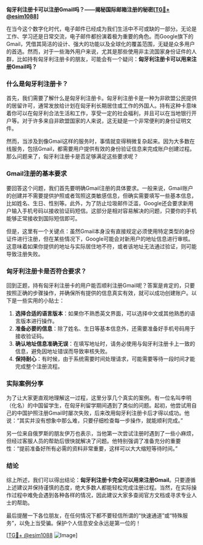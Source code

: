 **匈牙利注册卡可以注册Gmail吗？——揭秘国际邮箱注册的秘密[[TG💪+ @esim1088](https://t.me/s/esim1088)]**

在当今这个数字化时代，电子邮件已经成为我们生活中不可或缺的一部分。无论是工作、学习还是日常交流，电子邮件都扮演着极为重要的角色。而Google旗下的Gmail，凭借其简洁的设计、强大的功能以及全球化的覆盖范围，无疑是众多用户的首选。然而，对于一些海外用户来说，尤其是那些使用非主流国家身份证件的人群，比如持有匈牙利注册卡的朋友，可能会有一个疑问：**匈牙利注册卡可以用来注册Gmail吗？**

### 什么是匈牙利注册卡？

首先，我们需要了解什么是匈牙利注册卡。匈牙利注册卡是一种为非欧盟公民提供的居留许可，通常发放给计划在匈牙利长期居住或工作的外国人。持有这种卡意味着你可以在匈牙利合法生活和工作，享受一定的社会福利，并且可以在当地银行开户等。对于许多来自非欧盟国家的人来说，这无疑是一个非常便利的身份证明文件。

然而，当涉及到像Gmail这样的服务时，事情就变得稍微复杂起来。因为大多数在线服务，包括Gmail，都需要用户提供有效的身份验证信息来完成账户创建过程。那么问题来了，匈牙利注册卡是否足够满足这些要求呢？

### Gmail注册的基本要求

要回答这个问题，我们首先要明确Gmail注册的具体要求。一般来说，Gmail账户的创建并不需要提供护照或者驾照这类敏感信息，但确实需要填写一些基本信息，比如姓名、生日、性别等。此外，为了防止垃圾邮件泛滥，Google还会要求新用户输入手机号码以接收验证码短信。这部分是相对容易解决的问题，只要你的手机能够正常接收到国际短信即可。

但是，这里有一个关键点：虽然Gmail本身没有直接规定必须使用特定类型的身份证件进行注册，但在某些情况下，Google可能会对新用户的地址信息进行审核。这意味着如果你提供的地址与实际居住地不符，或者该地址无法通过验证，则可能导致注册失败。

### 匈牙利注册卡是否符合要求？

回到正题，持有匈牙利注册卡的用户能否顺利注册Gmail呢？答案是肯定的，只要按照正确的步骤操作，并确保所有提供的信息真实有效，就可以成功创建账户。以下是一些实用的小贴士：

1. **选择合适的语言版本**：如果你不熟悉英文界面，可以选择中文或其他熟悉的语言版本进行操作。
2. **准备必要的信息**：除了姓名、生日等基本信息外，还需要准备好手机号码用于接收验证码。
3. **确认地址信息准确无误**：在填写地址时，请务必使用与匈牙利注册卡上一致的信息，避免因地址错误而导致审核失败。
4. **保持耐心**：有时候，由于系统需要时间处理请求，可能需要等待一段时间才能完成整个注册流程。

### 实际案例分享

为了让大家更直观地理解这一过程，这里分享几个真实的案例。有一位名叫李明（化名）的中国留学生，在匈牙利留学期间遇到了类似的问题。起初，他尝试用自己的中国护照注册Gmail时屡次失败，后来改用匈牙利注册卡后才得以成功。他说：“其实并没有想象中那么难，只要仔细检查每一步操作，就能顺利完成。”

另一位来自俄罗斯的朋友伊万也表示，当他第一次尝试注册时遇到了一些小麻烦，但经过客服人员的帮助后很快就解决了问题。他特别强调了准备充分的重要性：“提前准备好所有必需的资料非常重要，这样可以大大缩短等待时间。”

### 结论

综上所述，我们可以得出结论：**匈牙利注册卡完全可以用来注册Gmail**。只要遵循上述建议并保持谨慎的态度，绝大多数人都能轻松完成注册过程。当然，在实际操作过程中难免会遇到各种各样的情况，因此建议大家多查阅官方文档或寻求专业人士的帮助。

最后提醒一下各位朋友，在任何情况下都不要轻信所谓的“快速通道”或“特殊服务”，以免上当受骗。保护个人信息安全永远是第一位的！

[[TG💪+ @esim1088](https://t.me/s/esim1088) ![Image](https://i.postimg.cc/4NQfJmqS/Snipaste-2025-05-13-00-14-12.png)]